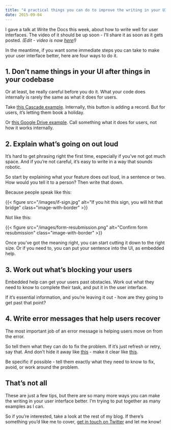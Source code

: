 ```yaml
---
title: "4 practical things you can do to improve the writing in your UI"
date: 2015-09-04
---
```


I gave a talk at Write the Docs this week, about how to write well for user interfaces. The video of it should be up soon - I’ll share it as soon as it gets posted. *(Edit - video is now [here](https://www.youtube.com/watch?v=LemM9PHDX6w&t=3s)!)*

In the meantime, if you want some immediate steps you can take to make your user interface better, here are four ways to do it.

## 1. Don’t name things in your UI after things in your codebase

Or at least, be really careful before you do it. What your code does internally is rarely the same as what it does for users. 

Take [this Cascade example](https://www.slideshare.net/BethAitman/before-the-docs-writing-for-user-interfaces/22?src=clipshare). Internally, this button is adding a record. But for users, it’s letting them book a holiday.

Or [this Google Drive example](https://www.slideshare.net/BethAitman/before-the-docs-writing-for-user-interfaces/29?src=clipshare). Call something what it does for users, not how it works internally.

## 2. Explain what’s going on out loud

It’s hard to get phrasing right the first time, especially if you’ve not got much space. And if you’re not careful, it’s easy to write in a way that sounds robotic.

So start by explaining what your feature does out loud, in a sentence or two. How would you tell it to a person? Then write that down.

Because people speak like this:

{{< figure src="/images/if-sign.jpg" alt="If you hit this sign, you will hit that bridge" class="image-with-border" >}}

Not like this:

{{< figure src="/images/form-resubmission.png" alt="Confirm form resubmission" class="image-with-border" >}}

Once you’ve got the meaning right, you can start cutting it down to the right size. Or if you need to, you can put your sentence into the UI, as embedded help.

## 3. Work out what’s blocking your users

Embedded help can get your users past obstacles. Work out what they need to know to complete their task, and put it in the user interface. 

If it’s essential information, and you’re leaving it out - how are they going to get past that point?

## 4. Write error messages that help users recover

The most important job of an error message is helping users move on from the error.

So tell them what they can do to fix the problem. If it’s just refresh or retry, say that. And don’t hide it away like [this](https://www.slideshare.net/BethAitman/before-the-docs-writing-for-user-interfaces/78?src=clipshare) - make it clear like [this](https://www.slideshare.net/BethAitman/before-the-docs-writing-for-user-interfaces/79?src=clipshare). 

Be specific if possible - tell them exactly what they need to know to fix, avoid, or work around the problem. 

## That’s not all

These are just a few tips, but there are so many more ways you can make the writing in your user interface better. I’m trying to put together as many examples as I can. 

So if you’re interested, take a look at the rest of my blog. If there’s something you’d like me to cover, [get in touch on Twitter](https://twitter.com/baitman) and let me know!

<!-- https://uiwriting.tumblr.com/post/128339130079/4-things-to-improve-ui-writing -->

